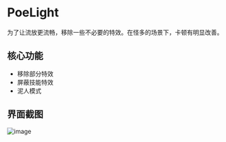 # PoeLight
为了让流放更流畅，移除一些不必要的特效。在怪多的场景下，卡顿有明显改善。

## 核心功能
* 移除部分特效
* 屏蔽技能特效
* 泥人模式

## 界面截图
![image](https://github.com/dotsx/PoeLight/assets/89591768/1a81ba06-2f4c-47d4-ba65-f02d0ba4c468)

